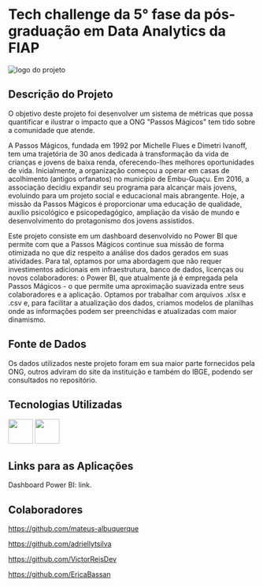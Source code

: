 # Tech challenge da 5° fase da pós-graduação em Data Analytics da FIAP

![logo do projeto](https://github.com/jorgeplatero/postech_techchallenge_fase_4/assets/99737345/2aa76bfc-1d97-4916-8de5-cc17b40d64ed)

## Descrição do Projeto

O objetivo deste projeto foi desenvolver um sistema de métricas que possa quantificar e ilustrar o impacto que a ONG "Passos Mágicos" tem tido sobre a comunidade que atende.

A Passos Mágicos, fundada em 1992 por Michelle Flues e Dimetri Ivanoff, tem uma trajetória de 30 anos dedicada à transformação da vida de crianças e jovens de baixa renda, oferecendo-lhes melhores oportunidades de vida. Inicialmente, a organização começou a operar em casas de acolhimento (antigos orfanatos) no município de Embu-Guaçu. Em 2016, a associação decidiu expandir seu programa para alcançar mais jovens, evoluindo para um projeto social e educacional mais abrangente. Hoje, a missão da Passos Mágicos é proporcionar uma educação de qualidade, auxílio psicológico e psicopedagógico, ampliação da visão de mundo e desenvolvimento do protagonismo dos jovens assistidos.

Este projeto consiste em um dashboard desenvolvido no Power BI que permite com que a Passos Mágicos continue sua missão de forma otimizada no que diz respeito a análise dos dados gerados em suas atividades. Para tal, optamos por uma abordagem que não requer investimentos adicionais em infraestrutura, banco de dados, licenças ou novos colaboradores: o Power BI, que atualmente já é empregada pela Passos Mágicos - o que permite uma aproximação suavizada entre seus colaboradores e a aplicação. Optamos por trabalhar com arquivos .xlsx e .csv e, para facilitar a atualização dos dados, criamos modelos de planilhas onde as informações podem ser preenchidas e atualizadas com maior dinamismo.

## Fonte de Dados

Os dados utilizados neste projeto foram em sua maior parte fornecidos pela ONG, outros adviram do site da instituição e também do IBGE, podendo ser consultados no repositório.

## Tecnologias Utilizadas

<img src='https://cdn.jsdelivr.net/gh/devicons/devicon@latest/icons/python/python-original-wordmark.svg' width='50' height='50'/>
<img src='https://avatars.githubusercontent.com/u/42988494?s=200&v=4' width='50' height='50'/>

## Links para as Aplicações

Dashboard Power BI: <a style='text-decoration:none;' href='' target='_blank'>link</a>.

## Colaboradores

https://github.com/mateus-albuquerque

https://github.com/adriellytsilva

https://github.com/VictorReisDev

https://github.com/EricaBassan